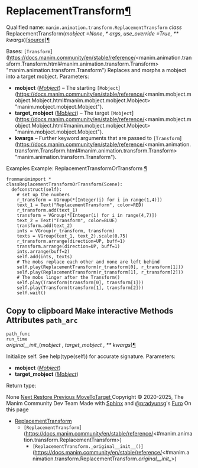 # ReplacementTransform[¶](https://docs.manim.community/en/stable/reference/<#replacementtransform> "Link to this heading")
Qualified name: `manim.animation.transform.ReplacementTransform`
_class_ ReplacementTransform(_mobject =None_, _* args_, _use_override =True_, _** kwargs_)[[source]](https://docs.manim.community/en/stable/reference/<../_modules/manim/animation/transform.html#ReplacementTransform>)[¶](https://docs.manim.community/en/stable/reference/<#manim.animation.transform.ReplacementTransform> "Link to this definition")
    
Bases: `[Transform`](https://docs.manim.community/en/stable/reference/<manim.animation.transform.Transform.html#manim.animation.transform.Transform> "manim.animation.transform.Transform")
Replaces and morphs a mobject into a target mobject.
Parameters:
    
  * **mobject** ([_Mobject_](https://docs.manim.community/en/stable/reference/<manim.mobject.mobject.Mobject.html#manim.mobject.mobject.Mobject> "manim.mobject.mobject.Mobject")) – The starting `[Mobject`](https://docs.manim.community/en/stable/reference/<manim.mobject.mobject.Mobject.html#manim.mobject.mobject.Mobject> "manim.mobject.mobject.Mobject").
  * **target_mobject** ([_Mobject_](https://docs.manim.community/en/stable/reference/<manim.mobject.mobject.Mobject.html#manim.mobject.mobject.Mobject> "manim.mobject.mobject.Mobject")) – The target `[Mobject`](https://docs.manim.community/en/stable/reference/<manim.mobject.mobject.Mobject.html#manim.mobject.mobject.Mobject> "manim.mobject.mobject.Mobject").
  * **kwargs** – Further keyword arguments that are passed to `[Transform`](https://docs.manim.community/en/stable/reference/<manim.animation.transform.Transform.html#manim.animation.transform.Transform> "manim.animation.transform.Transform").


Examples
Example: ReplacementTransformOrTransform [¶](https://docs.manim.community/en/stable/reference/<#replacementtransformortransform>)
```
frommanimimport *
classReplacementTransformOrTransform(Scene):
  defconstruct(self):
    # set up the numbers
    r_transform = VGroup(*[Integer(i) for i in range(1,4)])
    text_1 = Text("ReplacementTransform", color=RED)
    r_transform.add(text_1)
    transform = VGroup(*[Integer(i) for i in range(4,7)])
    text_2 = Text("Transform", color=BLUE)
    transform.add(text_2)
    ints = VGroup(r_transform, transform)
    texts = VGroup(text_1, text_2).scale(0.75)
    r_transform.arrange(direction=UP, buff=1)
    transform.arrange(direction=UP, buff=1)
    ints.arrange(buff=2)
    self.add(ints, texts)
    # The mobs replace each other and none are left behind
    self.play(ReplacementTransform(r_transform[0], r_transform[1]))
    self.play(ReplacementTransform(r_transform[1], r_transform[2]))
    # The mobs linger after the Transform()
    self.play(Transform(transform[0], transform[1]))
    self.play(Transform(transform[1], transform[2]))
    self.wait()

```
Copy to clipboard
Make interactive
Methods
Attributes
`path_arc`  
---  
`path_func`  
`run_time`  
_original__init__(_mobject_ , _target_mobject_ , _** kwargs_)[¶](https://docs.manim.community/en/stable/reference/<#manim.animation.transform.ReplacementTransform._original__init__> "Link to this definition")
    
Initialize self. See help(type(self)) for accurate signature.
Parameters:
    
  * **mobject** ([_Mobject_](https://docs.manim.community/en/stable/reference/<manim.mobject.mobject.Mobject.html#manim.mobject.mobject.Mobject> "manim.mobject.mobject.Mobject"))
  * **target_mobject** ([_Mobject_](https://docs.manim.community/en/stable/reference/<manim.mobject.mobject.Mobject.html#manim.mobject.mobject.Mobject> "manim.mobject.mobject.Mobject"))


Return type:
    
None
[ Next Restore ](https://docs.manim.community/en/stable/reference/<manim.animation.transform.Restore.html>) [ Previous MoveToTarget ](https://docs.manim.community/en/stable/reference/<manim.animation.transform.MoveToTarget.html>)
Copyright © 2020-2025, The Manim Community Dev Team 
Made with [Sphinx](https://docs.manim.community/en/stable/reference/<https:/www.sphinx-doc.org/>) and [@pradyunsg](https://docs.manim.community/en/stable/reference/<https:/pradyunsg.me>)'s [Furo](https://docs.manim.community/en/stable/reference/<https:/github.com/pradyunsg/furo>)
On this page 
  * [ReplacementTransform](https://docs.manim.community/en/stable/reference/<#>)
    * `[ReplacementTransform`](https://docs.manim.community/en/stable/reference/<#manim.animation.transform.ReplacementTransform>)
      * `[ReplacementTransform._original__init__()`](https://docs.manim.community/en/stable/reference/<#manim.animation.transform.ReplacementTransform._original__init__>)


